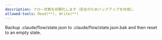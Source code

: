 ```yaml
---
description: フロー状態を初期化します（安全のためバックアップを作成）。
allowed-tools: Read(**), Write(**)
---
```

Backup .claude/flow/state.json to .claude/flow/state.json.bak and then reset to an empty state.